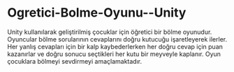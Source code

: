 # Ogretici-Bolme-Oyunu--Unity
 Unity kullanılarak geliştirilmiş çocuklar için öğretici bir bölme oyunudur. Oyuncular bölme sorularının cevaplarını doğru kutucuğu işaretleyerek ilerler. Her yanlış cevapları için bir kalp kaybederlerken her doğru cevap için puan kazanırlar ve doğru sonucu seçtikleri her kutu bir meyveyle kaplanır. Oyun çocuklara bölmeyi sevdirmeyi amaçlamaktadır.
